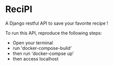 # ReciPI
A Django restful API to save your favorite recipe !


To run this API, reproduce the following steps:

* Open your terminal
* run 'docker-compose-build'
* then run 'docker-compse up'
* then access localhost
